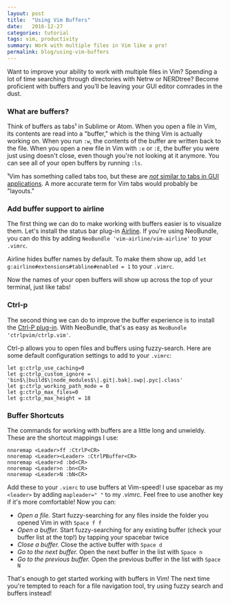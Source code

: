 ```yaml
---
layout: post
title:  "Using Vim Buffers"
date:   2016-12-27
categories: tutorial 
tags: vim, productivity
summary: Work with multiple files in Vim like a pro!
permalink: blog/using-vim-buffers
---
```


Want to improve your ability to work with multiple files in Vim? Spending a lot of time searching through directories with Netrw or NERDtree? Become proficient with buffers and you&rsquo;ll be leaving your GUI editor comrades in the dust.

### What are buffers?
Think of buffers as tabs&sup1; in Sublime or Atom. When you open a file in Vim, its contents are read into a "buffer," which is the thing Vim is actually working on. When you run `` :w ``, the contents of the buffer are written back to the file. When you open a new file in Vim with ``:e`` or ``:E``, the buffer you were just using doesn't close, even though you're not looking at it anymore. You can see all of your open buffers by running ``:ls``.

&sup1;Vim has something called tabs too, but these are [_not_ similar to tabs in GUI applications](http://joshldavis.com/2014/04/05/vim-tab-madness-buffers-vs-tabs/). A more accurate term for Vim tabs would probably be "layouts."

### Add buffer support to airline

The first thing we can do to make working with buffers easier is to visualize them. Let's install the status bar plug-in [Airline](https://www.github.com/vim-airline/vim-airline). If you're using NeoBundle, you can do this by adding `NeoBundle 'vim-airline/vim-airline'` to your `.vimrc`.

Airline hides buffer names by default. To make them show up, add `let g:airline#extensions#tabline#enabled = 1` to your `.vimrc`.

Now the names of your open buffers will show up across the top of your terminal, just like tabs!

### Ctrl-p

The second thing we can do to improve the buffer experience is to install the [Ctrl-P plug-in](https://www.github.com/ctrlpvim/ctrlp.vim). With NeoBundle, that's as easy as `NeoBundle 'ctrlpvim/ctrlp.vim'`.

Ctrl-p allows you to open files and buffers using fuzzy-search. Here are some default configuration settings to add to your `.vimrc`:

```
let g:ctrlp_use_caching=0
let g:ctrlp_custom_ignore = 'bin$\|build$\|node_modules$\|.git|.bak|.swp|.pyc|.class'
let g:ctrlp_working_path_mode = 0
let g:ctrlp_max_files=0
let g:ctrlp_max_height = 18
```

### Buffer Shortcuts

The commands for working with buffers are a little long and unwieldy. These are the shortcut mappings I use:

```
nnoremap <Leader>ff :CtrlP<CR>
nnoremap <Leader><Leader> :CtrlPBuffer<CR>
nnoremap <Leader>d :bd<CR>
nnoremap <Leader>n :bn<CR>
nnoremap <Leader>N :bN<CR>
```

Add these to your `.vimrc` to use buffers at Vim-speed! I use spacebar as my `<leader>` by adding `mapleader=" "` to my .vimrc. Feel free to use another key if it's more comfortable! Now you can:

* *Open a file.*  Start fuzzy-searching for any files inside the folder you opened Vim in with `Space f f`
* *Open a buffer.* Start fuzzy-searching for any existing buffer (check your buffer list at the top!) by tapping your spacebar twice
* *Close a buffer.* Close the active buffer with `Space d`
* *Go to the next buffer.* Open the next buffer in the list with `Space n`
* *Go to the previous buffer.* Open the previous buffer in the list with `Space N`

That's enough to get started working with buffers in Vim! The next time you're tempted to reach for a file navigation tool, try using fuzzy search and buffers instead!
